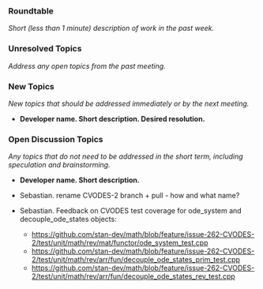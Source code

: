 ### Roundtable
_Short (less than 1 minute) description of work in the past week._

### Unresolved Topics
_Address any open topics from the past meeting._

### New Topics
_New topics that should be addressed immediately or by the next
meeting._

* __Developer name.  Short description.  Desired resolution.__

### Open Discussion Topics
_Any topics that do not need to be addressed in the short term,
including speculation and brainstorming._

* __Developer name.  Short description.__

* Sebastian. rename CVODES-2 branch + pull - how and what name?
* Sebastian. Feedback on CVODES test coverage for ode_system and decouple_ode_states objects:
  - https://github.com/stan-dev/math/blob/feature/issue-262-CVODES-2/test/unit/math/rev/mat/functor/ode_system_test.cpp
  - https://github.com/stan-dev/math/blob/feature/issue-262-CVODES-2/test/unit/math/rev/arr/fun/decouple_ode_states_prim_test.cpp
  - https://github.com/stan-dev/math/blob/feature/issue-262-CVODES-2/test/unit/math/rev/arr/fun/decouple_ode_states_rev_test.cpp
  
